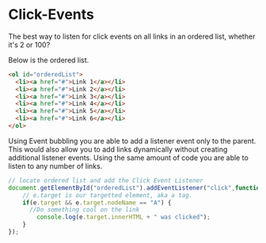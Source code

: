 # Click-Events
The best way to listen for click events on all links in an ordered list, whether it's 2 or 100?

Below is the ordered list.
```html
<ol id="orderedList">
  <li><a href="#">Link 1</a></li>
  <li><a href="#">Link 2</a></li>
  <li><a href="#">Link 3</a></li>
  <li><a href="#">Link 4</a></li>
  <li><a href="#">Link 5</a></li>
  <li><a href="#">Link 6</a></li>
</ol>
```
Using Event bubbling you are able to add a listener event only to the parent. This would also allow you to add links dynamically without creating additional listener events. Using the same amount of code you are able to listen to any number of links.

```javascript
// locate ordered list and add the Click Event Listener
document.getElementById("orderedList").addEventListener("click",function(e) {
    // e.target is our targetted element, aka a tag.
    if(e.target && e.target.nodeName == "A") {
      //Do something cool on the link
        console.log(e.target.innerHTML + " was clicked");
    }
});
```
